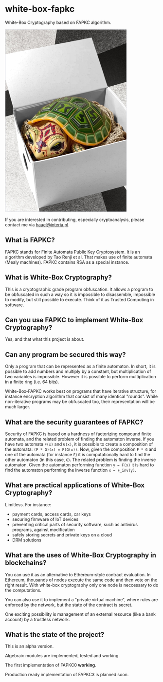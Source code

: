 # white-box-fapkc

White-Box Cryptography based on FAPKC algorithm.

<img src="logo.png" height="600">

If you are interested in contributing, especially cryptoanalysis, please contact me via <haael@interia.pl>.


## What is FAPKC?

FAPKC stands for Finite Automata Public Key Cryptosystem. It is an algorithm developed by Tao Renji et al. That makes use of finite automata (Mealy machines). FAPKC contains RSA as a special instance.

## What is White-Box Cryptography?

This is a cryptographic grade program obfuscation. It allows a program to be obfuscated in such a way so it is impossible to disassemble, impossible to modify, but still possible to execute. Think of it as Trusted Computing in software.

## Can you use FAPKC to implement White-Box Cryptography?

Yes, and that what this project is about.

## Can any program be secured this way?

Only a program that can be represented as a finite automaton. In short, it is possible to add numbers and multiply by a constant, but multiplication of two variables is impossible. However it is possible to perform multiplication in a finite ring (i.e. 64 bits).

White-Box-FAPKC works best on programs that have iterative structure, for instance encryption algorithm that consist of many identical "rounds". While non-iterative programs may be obfuscated too, their representation will be much larger.

## What are the security guarantees of FAPKC?

Security of FAPKC is based on a hardness of factorizing compound finite automata, and the related problem of finding the automaton inverse.
If you have two automata `F(x)` and `G(x)`, it is possible to create a composition of the automata: `(F * G)(x) = F(G(x))`. Now, given the composition `F * G` and one of the automata (for instance `F`) it is computationally hard to find the other automaton (in this case, `G`).
The related problem is finding the inverse automaton. Given the automaton performing function `y = F(x)` it is hard to find the automaton performing the inverse function `x = F_inv(y)`.

## What are practical applications of White-Box Cryptography?

Limitless. For instance:
* payment cards, access cards, car keys
* securing firmware of IoT devices
* preventing critical parts of security software, such as antivirus programs, against modification
* safely storing secrets and private keys on a cloud
* DRM solutions

## What are the uses of White-Box Cryptography in blockchains?

You can use it as an alternative to Ethereum-style contract evaluation. In Ethereum, thousands of nodes execute the same code and then vote on the right result. With white-box cryptography only one node is neccessary to do the computations.

You can also use it to implement a "private virtual machine", where rules are enforced by the network, but the state of the contract is secret.

One exciting possibility is management of an external resource (like a bank account) by a trustless network.

## What is the state of the project?

This is an alpha version.

Algebraic modules are implemented, tested and working.

The first implementation of FAPKC0 **working**.

Production ready implementation of FAPKC3 is planned soon.

